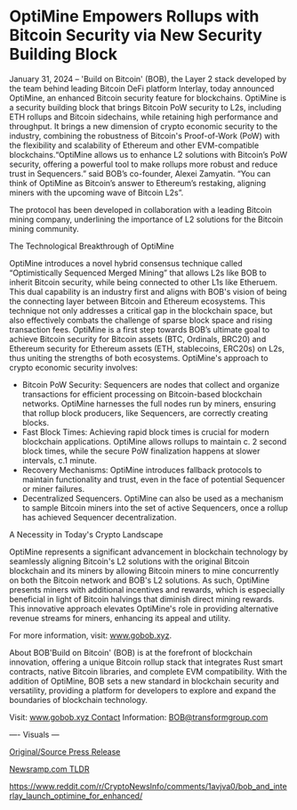 # OptiMine Empowers Rollups with Bitcoin Security via New Security Building Block

January 31, 2024 – 'Build on Bitcoin' (BOB), the Layer 2 stack developed by the team behind leading Bitcoin DeFi platform Interlay, today announced OptiMine, an enhanced Bitcoin security feature for blockchains. OptiMine is a security building block that brings Bitcoin PoW security to L2s, including ETH rollups and Bitcoin sidechains, while retaining high performance and throughput. It brings a new dimension of crypto economic security to the industry, combining the robustness of Bitcoin's Proof-of-Work (PoW) with the flexibility and scalability of Ethereum and other EVM-compatible blockchains.“OptiMine allows us to enhance L2 solutions with Bitcoin’s PoW security, offering a powerful tool to make rollups more robust and reduce trust in Sequencers.” said BOB’s co-founder, Alexei Zamyatin. “You can think of OptiMine as Bitcoin’s answer to Ethereum’s restaking, aligning miners with the upcoming wave of Bitcoin L2s”.

The protocol has been developed in collaboration with a leading Bitcoin mining company, underlining the importance of L2 solutions for the Bitcoin mining community.

The Technological Breakthrough of OptiMine

OptiMine introduces a novel hybrid consensus technique called “Optimistically Sequenced Merged Mining” that allows L2s like BOB to inherit Bitcoin security, while being connected to other L1s like Etheruem. This dual capability is an industry first and aligns with BOB's vision of being the connecting layer between Bitcoin and Ethereum ecosystems. This technique not only addresses a critical gap in the blockchain space, but also effectively combats the challenge of sparse block space and rising transaction fees. OptiMine is a first step towards BOB’s ultimate goal to achieve Bitcoin security for Bitcoin assets (BTC, Ordinals, BRC20) and Ethereum security for Ethereum assets (ETH, stablecoins, ERC20s) on L2s, thus uniting the strengths of both ecosystems. OptiMine's approach to crypto economic security involves:

* Bitcoin PoW Security: Sequencers are nodes that collect and organize transactions for efficient processing on Bitcoin-based blockchain networks. OptiMine harnesses the full nodes run by miners, ensuring that rollup block producers, like Sequencers, are correctly creating blocks.
* Fast Block Times: Achieving rapid block times is crucial for modern blockchain applications. OptiMine allows rollups to maintain c. 2 second block times, while the secure PoW finalization happens at slower intervals, c.1 minute.
* Recovery Mechanisms: OptiMine introduces fallback protocols to maintain functionality and trust, even in the face of potential Sequencer or miner failures.
* Decentralized Sequencers. OptiMine can also be used as a mechanism to sample Bitcoin miners into the set of active Sequencers, once a rollup has achieved Sequencer decentralization.

A Necessity in Today's Crypto Landscape

OptiMine represents a significant advancement in blockchain technology by seamlessly aligning Bitcoin's L2 solutions with the original Bitcoin blockchain and its miners by allowing Bitcoin miners to mine concurrently on both the Bitcoin network and BOB's L2 solutions. As such, OptiMine presents miners with additional incentives and rewards, which is especially beneficial in light of Bitcoin halvings that diminish direct mining rewards. This innovative approach elevates OptiMine's role in providing alternative revenue streams for miners, enhancing its appeal and utility.

For more information, visit: www.gobob.xyz.

About BOB'Build on Bitcoin' (BOB) is at the forefront of blockchain innovation, offering a unique Bitcoin rollup stack that integrates Rust smart contracts, native Bitcoin libraries, and complete EVM compatibility. With the addition of OptiMine, BOB sets a new standard in blockchain security and versatility, providing a platform for developers to explore and expand the boundaries of blockchain technology.

Visit: www.gobob.xyz Contact Information: BOB@transformgroup.com

—- Visuals — 

[Original/Source Press Release](https://blockchainwire.io/press-release/optimine-empowers-rollups-with-bitcoin-security-via-new-security-building-block)
                    

[Newsramp.com TLDR](None) 

https://www.reddit.com/r/CryptoNewsInfo/comments/1avjva0/bob_and_interlay_launch_optimine_for_enhanced/